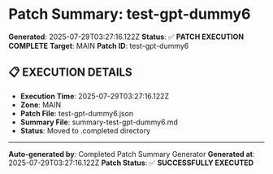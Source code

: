 # Patch Summary: test-gpt-dummy6

**Generated**: 2025-07-29T03:27:16.122Z
**Status**: ✅ **PATCH EXECUTION COMPLETE**
**Target**: MAIN
**Patch ID**: test-gpt-dummy6

## 📋 **EXECUTION DETAILS**

- **Execution Time**: 2025-07-29T03:27:16.122Z
- **Zone**: MAIN
- **Patch File**: test-gpt-dummy6.json
- **Summary File**: summary-test-gpt-dummy6.md
- **Status**: Moved to .completed directory

---
**Auto-generated by**: Completed Patch Summary Generator
**Generated at**: 2025-07-29T03:27:16.122Z
**Patch Status**: ✅ **SUCCESSFULLY EXECUTED**
